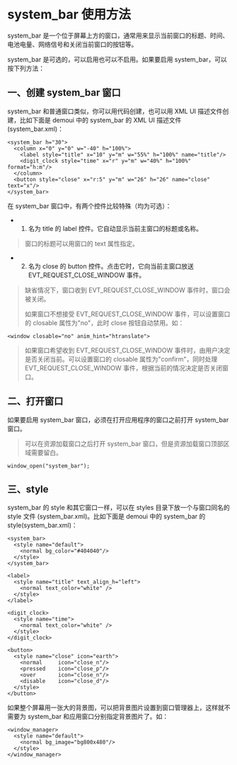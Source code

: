 # system_bar 使用方法

system\_bar 是一个位于屏幕上方的窗口，通常用来显示当前窗口的标题、时间、电池电量、网络信号和关闭当前窗口的按钮等。

system\_bar 是可选的，可以启用也可以不启用。如果要启用 system\_bar，可以按下列方法：

## 一、创建 system\_bar 窗口

system\_bar 和普通窗口类似，你可以用代码创建，也可以用 XML UI 描述文件创建，比如下面是 demoui 中的 system\_bar 的 XML UI 描述文件 (system\_bar.xml)：

```
<system_bar h="30">
  <column x="0" y="0" w="-40" h="100%">
    <label style="title" x="10" y="m" w="55%" h="100%" name="title"/>
    <digit_clock style="time" x="r" y="m" w="40%" h="100%" format="h:m"/>
  </column>
  <button style="close" x="r:5" y="m" w="26" h="26" name="close" text="x"/>
</system_bar>
```

在 system\_bar 窗口中，有两个控件比较特殊（均为可选）：

* 1. 名为 title 的 label 控件。它自动显示当前主窗口的标题或名称。

> 窗口的标题可以用窗口的 text 属性指定。

* 2. 名为 close 的 button 控件。点击它时，它向当前主窗口放送 EVT\_REQUEST\_CLOSE\_WINDOW 事件。

> 缺省情况下，窗口收到 EVT\_REQUEST\_CLOSE\_WINDOW 事件时，窗口会被关闭。
>
> 如果窗口不想接受 EVT\_REQUEST\_CLOSE\_WINDOW 事件，可以设置窗口的 closable 属性为"no"，此时 close 按钮自动禁用。如：

 
```
<window closable="no" anim_hint="htranslate">
```

> 如果窗口希望收到 EVT\_REQUEST\_CLOSE\_WINDOW 事件时，由用户决定是否关闭当前。可以设置窗口的 closable 属性为"confirm"，同时处理 EVT\_REQUEST\_CLOSE\_WINDOW 事件，根据当前的情况决定是否关闭窗口。

## 二、打开窗口

如果要启用 system\_bar 窗口，必须在打开应用程序的窗口之前打开 system\_bar 窗口。

> 可以在资源加载窗口之后打开 system\_bar 窗口，但是资源加载窗口顶部区域需要留白。

```
window_open("system_bar");
```

## 三、style

system\_bar 的 style 和其它窗口一样，可以在 styles 目录下放一个与窗口同名的 style 文件 (system\_bar.xml)。比如下面是 demoui 中的 system\_bar 的 style(system\_bar.xml)：

```
<system_bar>
  <style name="default">
    <normal bg_color="#404040"/>
  </style>
</system_bar>

<label>
  <style name="title" text_align_h="left">
    <normal text_color="white" />
  </style>
</label>

<digit_clock>
  <style name="time">
    <normal text_color="white" />
  </style>
</digit_clock>

<button>
  <style name="close" icon="earth">
    <normal     icon="close_n"/>
    <pressed    icon="close_p"/>
    <over       icon="close_n"/>
    <disable    icon="close_d"/>
  </style>
</button>
```

如果整个屏幕用一张大的背景图，可以把背景图片设置到窗口管理器上，这样就不需要为 system\_bar 和应用窗口分别指定背景图片了。如：

```
<window_manager>
  <style name="default">
    <normal bg_image="bg800x480"/>
  </style>
</window_manager>
```
